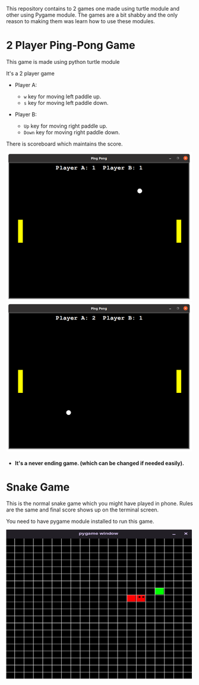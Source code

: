 This repository contains to 2 games one made using turtle module and other using Pygame module. The games are a bit shabby and the only reason to making them was learn how to use these modules.

# **2 Player Ping-Pong Game**

This game is made using python turtle module

It's a 2 player game

* Player A:
    * `w` key for moving left paddle up.
    * `s` key for moving left paddle down.

* Player B:
    * `Up` key for moving right paddle up.
    * `Down` key for moving right paddle down.

There is scoreboard which maintains the score.  

<p float="center">
<img src="photos/a.png" alt="drawing" width="500" height="400"/>
<img src="photos/b.png" alt="drawing" width="500" height="400"/>
</p>

* #### It's a never ending game. (which can be changed if needed easily).



 # **Snake Game** 

 This is the normal snake game which you might have played in phone.
 Rules are the same and final score shows up on the terminal screen.

You need to have pygame module installed to run this game.

<p float="center">
<img src="photos/c.png" alt="drawing" width="500" height="400"/>
</p>





